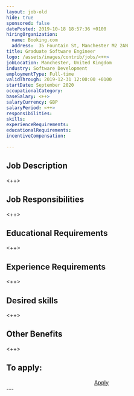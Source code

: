 ```yaml
---
layout: job-old
hide: true
sponsored: false
datePosted: 2019-10-18 18:57:36 +0100
hiringOrganization:
  name: Booking.com
  address:  35 Fountain St, Manchester M2 2AN
title: Graduate Software Engineer
logo: /assets/images/contrib/jobs/<++>
jobLocation: Manchester, United Kingdom
industry: Software Development
employmentType: Full-time
validThrough: 2019-12-31 12:00:00 +0100
startDate: September 2020
occupationalCategory: 
baseSalary: <++>
salaryCurrency: GBP
salaryPeriod: <++>
responsibilities:
skills:
experienceRequirements:
educationalRequirements:
incentiveCompensation:

---
```


## Job Description
<++>

## Job Responsibilities
<++>

## Educational Requirements
<++>

## Experience Requirements
<++>

## Desired skills
<++>

## Other Benefits
<++>

## To apply:

<div class="to-apply" style="text-align: center">
  <a class="btn btn--dark" style="margin: 20px" href="<++>">
    Apply
  </a>
</div>
---
